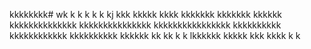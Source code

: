 kkkkkkkk# wk
k
k
k
k
k
kj
kkk
kkkkk
kkkk
kkkkkkk
kkkkkkk
kkkkkk
kkkkkkkkkkkkkk
kkkkkkkkkkkkkkk
kkkkkkkkkkkkkkkk
kkkkkkkkkk
kkkkkkkkkkkk
kkkkkkkkkk
kkkkkk
kk
kk
k
k
lkkkkkk
kkkkk
kkk
kkkk
k
k
